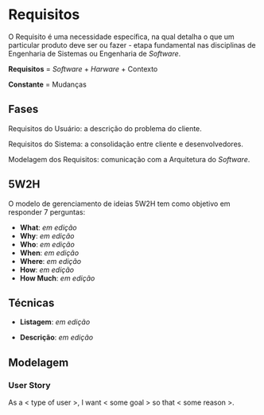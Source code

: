 # Requisitos

O Requisito é uma necessidade específica, na qual detalha o que um particular produto deve ser ou fazer - etapa fundamental nas disciplinas de Engenharia de Sistemas ou Engenharia de _Software_.

**Requisitos** = _Software_ + _Harware_ + Contexto

**Constante** = Mudanças

## Fases

Requisitos do Usuário: a descrição do problema do cliente.

Requisitos do Sistema: a consolidação entre cliente e desenvolvedores.

Modelagem dos Requisitos: comunicação com a Arquitetura do _Software_.

## 5W2H

O modelo de gerenciamento de ideias 5W2H tem como objetivo em responder 7 perguntas:

* **What**: _em edição_
* **Why**: _em edição_
* **Who**: _em edição_
* **When**: _em edição_
* **Where**: _em edição_
* **How**: _em edição_
* **How Much**: _em edição_

## Técnicas

* **Listagem**: _em edição_

* **Descrição**: _em edição_


## Modelagem

### User Story

As a &lt; type of user &gt;, I want &lt; some goal &gt; so that &lt; some reason &gt;.

